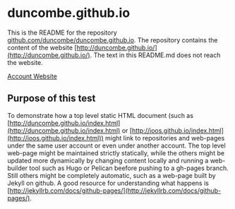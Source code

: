 duncombe.github.io
=======================

This is the README for the repository [github.com/duncombe/duncombe.github.io](http://github.com/duncombe/duncombe.github.io). The repository contains the content of the website 
[http://duncombe.github.io/](http://duncombe.github.io/). The text in this README.md does not reach the website.


[Account Website](http://duncombe.github.io/)


## Purpose of this test

To demonstrate how a top level static HTML document (such as [http://duncombe.github.io/index.html](http://duncombe.github.io/index.html) or 
[http://ioos.github.io/index.html](http://ioos.github.io/index.html)) might link to 
repositories and web-pages under the same user account or even under another account. The top level web-page might be maintained 
strictly statically, while the others might be updated more dynamically by changing content locally and running a web-builder tool such as Hugo or Pelican beefore pushing to a gh-pages branch. Still others might be completely automatic, such as a web-page built by Jekyll on github. A good resource for understanding what happens is [http://jekyllrb.com/docs/github-pages/](http://jekyllrb.com/docs/github-pages/).



